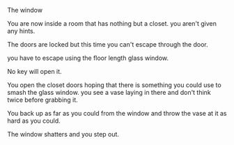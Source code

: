 The window

You are now inside a room that has nothing but a closet. you aren't given any hints.

The doors are locked but this time you can't escape through the door.

you have to escape using the floor length glass window.

No key will open it.

You open the closet doors hoping that there is something you could use to smash the glass window. you see a vase laying in there and don't think twice before grabbing it.

You back up as far as you could from the window and throw the vase at it as hard as you could.

The window shatters and you step out.
